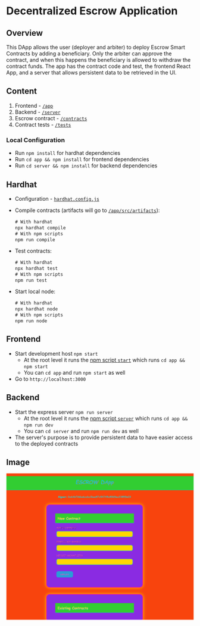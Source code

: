 # Decentralized Escrow Application

## Overview

This DApp allows the user (deployer and arbiter) to deploy Escrow Smart Contracts by adding a beneficiary. Only the arbiter can approve the contract, and when this happens the beneficiary is allowed to withdraw the contract funds.
The app has the contract code and test, the frontend React App, and a server that allows persistent data to be retrieved in the UI.

## Content

1. Frontend - [`/app`](./app/)
2. Backend - [`/server`](./server/)
3. Escrow contract - [`/contracts`](./contracts/Escrow.sol)
4. Contract tests - [`/tests`](./test/)

### Local Configuration

- Run `npm install` for hardhat dependencies
- Run `cd app && npm install` for frontend dependencies
- Run `cd server && npm install` for backend dependencies

## Hardhat

- Configuration - [`hardhat.config.js`](./hardhat.config.js)

- Compile contracts (artifacts will go to [`/app/src/artifacts`](./app/src/artifacts/)):

    ```Shell
    # With hardhat
    npx hardhat compile
    # With npm scripts
    npm run compile
    ```

- Test contracts:

    ```Shell
    # With hardhat
    npx hardhat test
    # With npm scripts
    npm run test
    ```

- Start local node:

    ```Shell
    # With hardhat
    npx hardhat node
    # With npm scripts
    npm run node
    ```

## Frontend

- Start development host `npm start`
  - At the root level it runs the [npm script `start`](./package.json) which runs `cd app && npm start`
  - You can `cd app` and run `npm start` as well
- Go to `http://localhost:3000`

## Backend

- Start the express server `npm run server`
  - At the root level it runs the [npm script `server`](./package.json) which runs `cd app && npm run dev`
  - You can `cd server` and run `npm run dev` as well
- The server's purpose is to provide persistent data to have easier access to the deployed contracts

## Image

![](./demo.png)